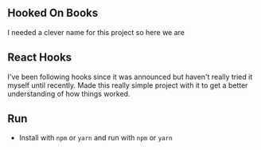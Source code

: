 ## Hooked On Books
I needed a clever name for this project so here we are  

## React Hooks
I've been following hooks since it was announced but haven't really tried it myself until recently. Made this really simple project with it to get a better understanding of how things worked.

## Run
- Install with ``npm`` or ``yarn`` and run with ``npm`` or ``yarn``  